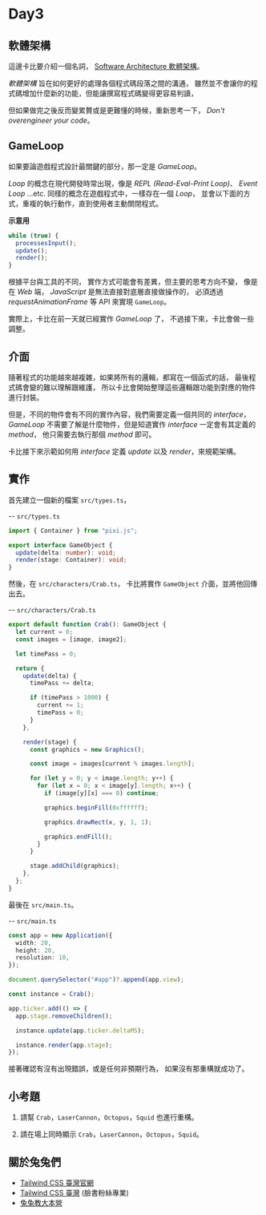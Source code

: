 # Day3

## 軟體架構

這邊卡比要介紹一個名詞，
[Software Architecture 軟體架構](https://en.wikipedia.org/wiki/Software_architecture#:~:text=Software%20architecture%20refers%20to%20the,of%20both%20elements%20and%20relations.)。

_軟體架構_ 旨在如何更好的處理各個程式碼段落之間的溝通，
雖然並不會讓你的程式碼增加什麼新的功能，但能讓撰寫程式碼變得更容易判讀，

但如果做完之後反而變累贅或是更難懂的時候，重新思考一下，
_Don't overengineer your code_。

## GameLoop

如果要論遊戲程式設計最關鍵的部分，那一定是 _GameLoop_。

_Loop_ 的概念在現代開發時常出現，像是 _REPL (Read-Eval-Print Loop)_、 _Event Loop_ ...etc.
同樣的概念在遊戲程式中，一樣存在一個 _Loop_，
並會以下面的方式，重複的執行動作，直到使用者主動關閉程式。

**示意用**

```js
while (true) {
  processesInput();
  update();
  render();
}
```

根據平台與工具的不同，
實作方式可能會有差異，但主要的思考方向不變，
像是在 _Web_ 端， _JavaScript_ 是無法直接對底層直接做操作的，
必須透過 _requestAnimationFrame_ 等 API 來實現 `GameLoop`。

實際上，卡比在前一天就已經實作 _GameLoop_ 了，
不過接下來，卡比會做一些調整。

## 介面

隨著程式的功能越來越複雜，如果將所有的邏輯，都寫在一個函式的話，
最後程式碼會變的難以理解跟維護，
所以卡比會開始整理這些邏輯跟功能到對應的物件進行封裝。

但是，不同的物件會有不同的實作內容，我們需要定義一個共同的 _interface_，
_GameLoop_ 不需要了解是什麼物件，但是知道實作 _interface_ 一定會有其定義的 _method_，
他只需要去執行那個 _method_ 即可。

卡比接下來示範如何用 _interface_ 定義 _update_ 以及 _render_，來規範架構。

## 實作

首先建立一個新的檔案 `src/types.ts`，

-- `src/types.ts`

```ts
import { Container } from "pixi.js";

export interface GameObject {
  update(delta: number): void;
  render(stage: Container): void;
}
```

然後，在 `src/characters/Crab.ts`，
卡比將實作 `GameObject` 介面，並將他回傳出去。

-- `src/characters/Crab.ts`

```ts
export default function Crab(): GameObject {
  let current = 0;
  const images = [image, image2];

  let timePass = 0;

  return {
    update(delta) {
      timePass += delta;

      if (timePass > 1000) {
        current += 1;
        timePass = 0;
      }
    },

    render(stage) {
      const graphics = new Graphics();

      const image = images[current % images.length];

      for (let y = 0; y < image.length; y++) {
        for (let x = 0; x < image[y].length; x++) {
          if (image[y][x] === 0) continue;

          graphics.beginFill(0xffffff);

          graphics.drawRect(x, y, 1, 1);

          graphics.endFill();
        }
      }

      stage.addChild(graphics);
    },
  };
}
```

最後在 `src/main.ts`。

-- `src/main.ts`

```ts
const app = new Application({
  width: 20,
  height: 20,
  resolution: 10,
});

document.querySelector("#app")?.append(app.view);

const instance = Crab();

app.ticker.add(() => {
  app.stage.removeChildren();

  instance.update(app.ticker.deltaMS);

  instance.render(app.stage);
});
```

接著確認有沒有出現錯誤，或是任何非預期行為，
如果沒有那重構就成功了。

## 小考題

1. 請幫 `Crab`，`LaserCannon`，`Octopus`，`Squid` 也進行重構。

2. 請在場上同時顯示 `Crab`，`LaserCannon`，`Octopus`，`Squid`。

## 關於兔兔們

- [Tailwind CSS 臺灣官網](https://tailwindcss.tw)
- [Tailwind CSS 臺灣](https://www.facebook.com/tailwindcss.tw) (臉書粉絲專業)
- [兔兔教大本營](https://www.facebook.com/lalarabbits-%E5%85%94%E5%85%94%E6%95%99%E5%A4%A7%E6%9C%AC%E7%87%9F-102150975410839/)
